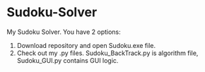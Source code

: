 # Sudoku-Solver

My Sudoku Solver. 
You have 2 options:
1) Download repository and open Sudoku.exe file.
2) Check out my .py files. Sudoku_BackTrack.py is algorithm file, Sudoku_GUI.py contains GUI logic.
